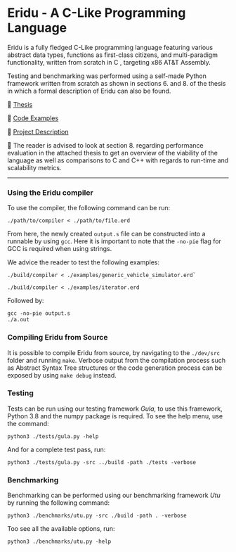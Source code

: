 # Eridu - A C-Like Programming Language
Eridu is a fully fledged C-Like programming language featuring various abstract data types, functions as first-class citizens, and multi-paradigm functionality, written from scratch in C , targeting x86 AT&T Assembly.

Testing and benchmarking was performed using a self-made Python framework written from scratch as shown in sections 6. and 8. of the thesis in which a formal description of Eridu can also be found.

:pushpin: [Thesis](https://github.com/frederikgram/eridu/blob/master/Thesis.pdf)

:pushpin: [Code Examples](https://github.com/frederikgram/eridu/tree/master/examples)

:pushpin: [Project Description](https://github.com/frederikgram/eridu/blob/master/projectdescription.pdf)

:speech_balloon: The reader is advised to look at section 8. regarding performance evaluation in the attached thesis to get an overview of the viability of the language as well as comparisons to C and C++ with regards to run-time and scalability metrics.

---
### Using the Eridu compiler
To use the compiler, the following command can be run:
```
./path/to/compiler < ./path/to/file.erd
```

From here, the newly created `output.s` file can be constructed into a runnable by using `gcc`. Here it is important to note that the `-no-pie` flag for GCC is required when using strings.

We advice the reader to test the following examples:
```
./build/compiler < ./examples/generic_vehicle_simulator.erd`

./build/compiler < ./examples/iterator.erd
```
Followed by:

```
gcc -no-pie output.s
./a.out
```
### Compiling Eridu from Source
It is possible to compile Eridu from source, by navigating to the `./dev/src` folder and running `make`. Verbose output from the compilation process such as Abstract Syntax Tree structures or the code generation process can be exposed by using `make debug` instead. 

### Testing
Tests can be run using our testing framework _Gula_, to use this framework, Python 3.8 and the numpy package is required. To see the help menu, use the command:
```
python3 ./tests/gula.py -help
```

And for a complete test pass, run:

```
python3 ./tests/gula.py -src ../build -path ./tests -verbose
```

### Benchmarking
Benchmarking can be performed using our benchmarking framework _Utu_ by running the following command:
```
python3 ./benchmarks/utu.py -src ./build -path . -verbose
```

Too see all the available options, run:

```
python3 ./benchmarks/utu.py -help
```

